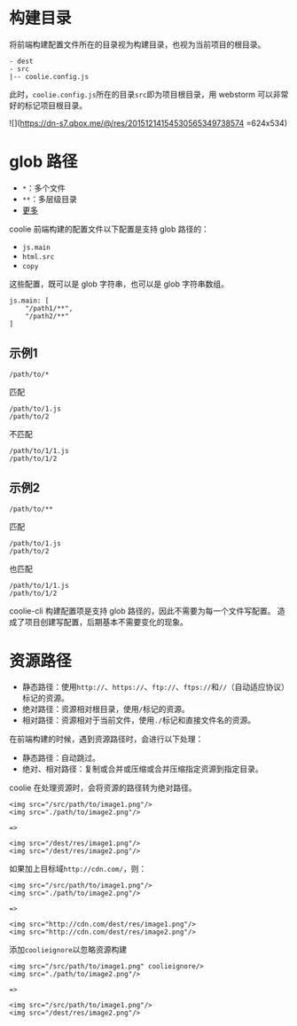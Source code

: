 # 构建目录
将前端构建配置文件所在的目录视为构建目录，也视为当前项目的根目录。
```
- dest
- src
|-- coolie.config.js
```

此时，`coolie.config.js`所在的目录`src`即为项目根目录，用 webstorm 可以非常好的标记项目根目录。

![](https://dn-s7.qbox.me/@/res/20151214154530565349738574 =624x534)


# glob 路径

- `*`：多个文件
- `**`：多层级目录
- [更多](https://www.npmjs.com/package/glob)

coolie 前端构建的配置文件以下配置是支持 glob 路径的：

- `js.main`
- `html.src`
- `copy`

这些配置，既可以是 glob 字符串，也可以是 glob 字符串数组。

```
js.main: [
    "/path1/**",
    "/path2/**"
]
```


## 示例1
```
/path/to/*
```
匹配
```
/path/to/1.js
/path/to/2
```
不匹配
```
/path/to/1/1.js
/path/to/1/2
```

## 示例2
```
/path/to/**
```
匹配
```
/path/to/1.js
/path/to/2
```
也匹配
```
/path/to/1/1.js
/path/to/1/2
```

coolie-cli 构建配置项是支持 glob 路径的，因此不需要为每一个文件写配置。
造成了项目创建写配置，后期基本不需要变化的现象。



# 资源路径

- 静态路径：使用`http://`、`https://`、`ftp://`、`ftps://`和`//`（自动适应协议）标记的资源。
- 绝对路径：资源相对根目录，使用`/`标记的资源。
- 相对路径：资源相对于当前文件，使用`./`标记和直接文件名的资源。
    
在前端构建的时候，遇到资源路径时，会进行以下处理：

- 静态路径：自动跳过。
- 绝对、相对路径：复制或合并或压缩或合并压缩指定资源到指定目录。

coolie 在处理资源时，会将资源的路径转为绝对路径。

```
<img src="/src/path/to/image1.png"/>
<img src="./path/to/image2.png"/>

=>

<img src="/dest/res/image1.png"/>
<img src="/dest/res/image2.png"/>
```

如果加上目标域`http://cdn.com/`，则：
```
<img src="/src/path/to/image1.png"/>
<img src="./path/to/image2.png"/>

=>

<img src="http://cdn.com/dest/res/image1.png"/>
<img src="http://cdn.com/dest/res/image2.png"/>
```


添加`coolieignore`以忽略资源构建
```
<img src="/src/path/to/image1.png" coolieignore/>
<img src="./path/to/image2.png"/>

=>

<img src="/src/path/to/image1.png"/>
<img src="/dest/res/image2.png"/>
```

